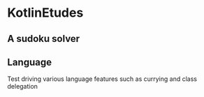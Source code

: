 # KotlinEtudes 

## A sudoku solver
## Language
Test driving various language features such as currying and class delegation